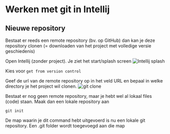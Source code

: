 # Werken met git in Intellij

## Nieuwe repository

Bestaat er reeds een remote repository (bv. op GitHub) dan kan je deze repository clonen (= downloaden van het project met volledige versie geschiedenis)

Open Intellij (zonder project). Je ziet het start/splash screen
![Intellij splash](https://github.com/vives-advprog/werken-met-git/blob/master/intellij/images/IntellijSplash.png 'Intellij splash')

Kies voor `get from version control`

Geef de url van de remote repository op in het veld URL en bepaal in welke directory je het project wil clonen.
![git clone](https://github.com/vives-advprog/werken-met-git/blob/master/intellij/images/gitClone.png 'git clone')

Bestaat er nog geen remote repository, maar je hebt wel al lokaal files (code) staan. Maak dan een lokale repository aan

```
git init
```

De map waarin je dit command hebt uitgevoerd is nu een lokale git repository. Een .git folder wordt toegevoegd aan die map

